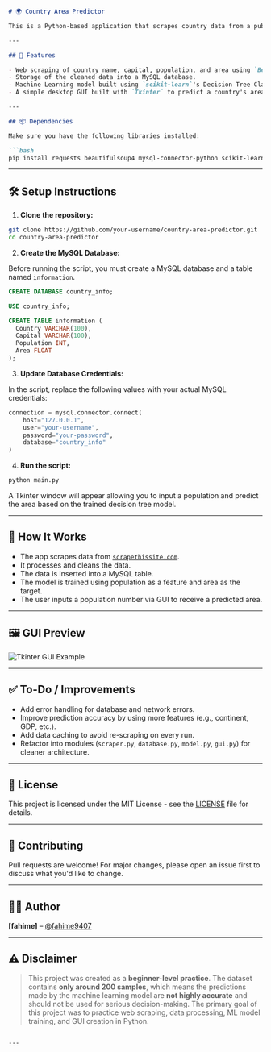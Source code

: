 
```markdown
# 🌍 Country Area Predictor

This is a Python-based application that scrapes country data from a public website, stores the information in a MySQL database, trains a decision tree classifier to predict a country's area based on its population, and presents a user-friendly GUI for predictions.

---

## 🚀 Features

- Web scraping of country name, capital, population, and area using `BeautifulSoup`.
- Storage of the cleaned data into a MySQL database.
- Machine Learning model built using `scikit-learn`'s Decision Tree Classifier.
- A simple desktop GUI built with `Tkinter` to predict a country's area based on its population input.

---

## 📦 Dependencies

Make sure you have the following libraries installed:

```bash
pip install requests beautifulsoup4 mysql-connector-python scikit-learn
```

---

## 🛠️ Setup Instructions

1. **Clone the repository:**

```bash
git clone https://github.com/your-username/country-area-predictor.git
cd country-area-predictor
```

2. **Create the MySQL Database:**

Before running the script, you must create a MySQL database and a table named `information`.

```sql
CREATE DATABASE country_info;

USE country_info;

CREATE TABLE information (
  Country VARCHAR(100),
  Capital VARCHAR(100),
  Population INT,
  Area FLOAT
);
```

3. **Update Database Credentials:**

In the script, replace the following values with your actual MySQL credentials:

```python
connection = mysql.connector.connect(
    host="127.0.0.1",
    user="your-username",
    password="your-password",
    database="country_info"
)
```

4. **Run the script:**

```bash
python main.py
```

A Tkinter window will appear allowing you to input a population and predict the area based on the trained decision tree model.

---

## 🧠 How It Works

- The app scrapes data from [`scrapethissite.com`](https://www.scrapethissite.com/pages/simple/).
- It processes and cleans the data.
- The data is inserted into a MySQL table.
- The model is trained using population as a feature and area as the target.
- The user inputs a population number via GUI to receive a predicted area.

---

## 🖼️ GUI Preview

![Tkinter GUI Example](https://user-images.githubusercontent.com/example/gui-preview.png)

---

## ✅ To-Do / Improvements

- Add error handling for database and network errors.
- Improve prediction accuracy by using more features (e.g., continent, GDP, etc.).
- Add data caching to avoid re-scraping on every run.
- Refactor into modules (`scraper.py`, `database.py`, `model.py`, `gui.py`) for cleaner architecture.

---

## 📄 License

This project is licensed under the MIT License - see the [LICENSE](LICENSE) file for details.

---

## 🤝 Contributing

Pull requests are welcome! For major changes, please open an issue first to discuss what you'd like to change.

---

## 🙋‍♀️ Author

**[fahime]** – [@fahime9407](https://github.com/fahime9407)

---

## ⚠️ Disclaimer

> This project was created as a **beginner-level practice**. The dataset contains **only around 200 samples**, which means the predictions made by the machine learning model are **not highly accurate** and should not be used for serious decision-making. The primary goal of this project was to practice web scraping, data processing, ML model training, and GUI creation in Python.
```

---
